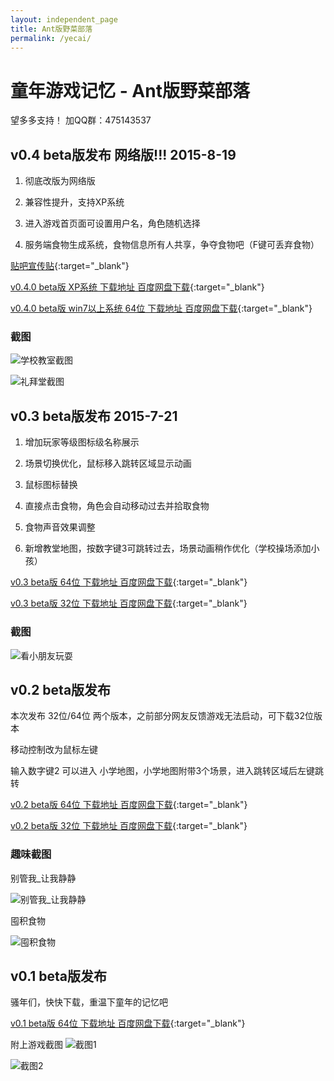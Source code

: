 ```yaml
---
layout: independent_page
title: Ant版野菜部落
permalink: /yecai/
---
```


# 童年游戏记忆 - Ant版野菜部落

望多多支持！ 加QQ群：475143537

## v0.4 beta版发布 网络版!!! 2015-8-19

1. 彻底改版为网络版

2. 兼容性提升，支持XP系统

3. 进入游戏首页面可设置用户名，角色随机选择

4. 服务端食物生成系统，食物信息所有人共享，争夺食物吧（F键可丢弃食物）

[贴吧宣传贴](http://tieba.baidu.com/p/3980236576){:target="_blank"}

[v0.4.0 beta版 XP系统 下载地址 百度网盘下载](http://pan.baidu.com/s/1pJ89icj){:target="_blank"}

[v0.4.0 beta版 win7以上系统 64位 下载地址 百度网盘下载](http://pan.baidu.com/s/1sjHs6TZ){:target="_blank"}

### 截图

![学校教室截图](http://7xk402.com1.z0.glb.clouddn.com/blog_v_0_4_0_school.png)

![礼拜堂截图](http://7xk402.com1.z0.glb.clouddn.com/blog_v_0_4_0_church.png)

## v0.3 beta版发布 2015-7-21

1. 增加玩家等级图标级名称展示

2. 场景切换优化，鼠标移入跳转区域显示动画

3. 鼠标图标替换

4. 直接点击食物，角色会自动移动过去并拾取食物

5. 食物声音效果调整

6. 新增教堂地图，按数字键3可跳转过去，场景动画稍作优化（学校操场添加小孩）

[v0.3 beta版 64位 下载地址 百度网盘下载](http://pan.baidu.com/s/1sjE8D2l){:target="_blank"}

[v0.3 beta版 32位 下载地址 百度网盘下载](http://pan.baidu.com/s/1sjC6JA9){:target="_blank"}

### 截图

![看小朋友玩耍](http://7xk402.com1.z0.glb.clouddn.com/blog_v_0_3_01.png)

## v0.2 beta版发布

本次发布 32位/64位 两个版本，之前部分网友反馈游戏无法启动，可下载32位版本

移动控制改为鼠标左键

输入数字键2 可以进入 小学地图，小学地图附带3个场景，进入跳转区域后左键跳转

[v0.2 beta版 64位 下载地址 百度网盘下载](http://pan.baidu.com/s/1i38dnM1){:target="_blank"}

[v0.2 beta版 32位 下载地址 百度网盘下载](http://pan.baidu.com/s/1hqzrMp2){:target="_blank"}

### 趣味截图

别管我_让我静静

![别管我_让我静静](http://7xk402.com1.z0.glb.clouddn.com/blog_v_0_2_funny_01.jpg)

囤积食物

![囤积食物](http://7xk402.com1.z0.glb.clouddn.com/blog_v_0_2_funny_02.png)

## v0.1 beta版发布

骚年们，快快下载，重温下童年的记忆吧

[v0.1 beta版 64位 下载地址 百度网盘下载](http://pan.baidu.com/s/1pJxH4kN){:target="_blank"}

附上游戏截图
![截图1](http://7xk402.com1.z0.glb.clouddn.com/blog_v_0_1_play_screen_01.png)

![截图2](http://7xk402.com1.z0.glb.clouddn.com/blog_v_0_1_play_screen_02.png)

